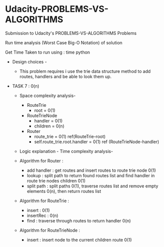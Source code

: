 # Udacity-PROBLEMS-VS-ALGORITHMS

Submission to Udacity's PROBLEMS-VS-ALGORITHMS Problems

Run time analysis (Worst Case Big-O Notation) of solution

Get Time Taken to run using : time python <filename>

- Design choices -

  - This problem requires i use the trie data structure method to add routes, handlers and be able to look them up.

- TASK 7 : 0(n)

  - Space complexity analysis-
    - RouteTrie
      - root = 0(1)
    - RouteTrieNode
      - handler = 0(1)
      - children = 0(n)
    - Router
      - route_trie = 0(1) ref(RouteTrie-root)
      - self.route_trie.root.handler = 0(1) ref (RouteTrieNode-handler)

  - Logic explanation - Time complexity analysis-
  - Algorithm for Router :

    - add handler : get routes and insert routes to route trie node 0(1)
    - lookup : split path to return found routes list and find handler in route trie nodes children 0(1)
    - split path : split paths 0(1), traverse routes list and remove empty elements 0(n), then return routes list

  - Algorithm for RouteTrie :

    - insert : 0(1)
    - insertRec : 0(n)
    - find : traverse through routes to return handler 0(n)

  - Algorithm for RouteTrieNode :
    - insert : insert node to the current children route 0(1)
